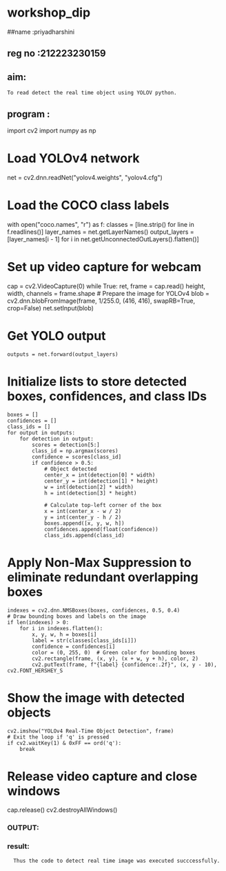 # workshop_dip
##name :priyadharshini
## reg no :212223230159

## aim:
    To read detect the real time object using YOLOV python.
    
## program :
 import cv2
 import numpy as np
 # Load YOLOv4 network
 net = cv2.dnn.readNet("yolov4.weights", "yolov4.cfg")
 # Load the COCO class labels
 with open("coco.names", "r") as f:
    classes = [line.strip() for line in f.readlines()]
 layer_names = net.getLayerNames()
 output_layers = [layer_names[i - 1] for i in net.getUnconnectedOutLayers().flatten()]
 # Set up video capture for webcam
 cap = cv2.VideoCapture(0)
 while True:
    ret, frame = cap.read()
    height, width, channels = frame.shape
    # Prepare the image for YOLOv4
    blob = cv2.dnn.blobFromImage(frame, 1/255.0, (416, 416), swapRB=True, crop=False)
    net.setInput(blob)
    
     
  # Get YOLO output
    outputs = net.forward(output_layers)
    
  # Initialize lists to store detected boxes, confidences, and class IDs
    boxes = []
    confidences = []
    class_ids = []
    for output in outputs:
        for detection in output:
            scores = detection[5:]
            class_id = np.argmax(scores)
            confidence = scores[class_id]
            if confidence > 0.5:
                # Object detected
                center_x = int(detection[0] * width)
                center_y = int(detection[1] * height)
                w = int(detection[2] * width)
                h = int(detection[3] * height)

                # Calculate top-left corner of the box
                x = int(center_x - w / 2)
                y = int(center_y - h / 2)
                boxes.append([x, y, w, h])
                confidences.append(float(confidence))
                class_ids.append(class_id)
   # Apply Non-Max Suppression to eliminate redundant overlapping boxes
    indexes = cv2.dnn.NMSBoxes(boxes, confidences, 0.5, 0.4)
    # Draw bounding boxes and labels on the image
    if len(indexes) > 0:
        for i in indexes.flatten():
            x, y, w, h = boxes[i]
            label = str(classes[class_ids[i]])
            confidence = confidences[i]
            color = (0, 255, 0)  # Green color for bounding boxes
            cv2.rectangle(frame, (x, y), (x + w, y + h), color, 2)
            cv2.putText(frame, f"{label} {confidence:.2f}", (x, y - 10), cv2.FONT_HERSHEY_S
   # Show the image with detected objects
    cv2.imshow("YOLOv4 Real-Time Object Detection", frame)
    # Exit the loop if 'q' is pressed
    if cv2.waitKey(1) & 0xFF == ord('q'):
        break
 # Release video capture and close windows
 cap.release()
 cv2.destroyAllWindows()


 ### OUTPUT:





 ### result:

      Thus the code to detect real time image was executed succcessfully.
